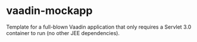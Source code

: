vaadin-mockapp
==============

Template for a full-blown Vaadin application that only requires a Servlet 3.0 container to run (no other JEE dependencies).
